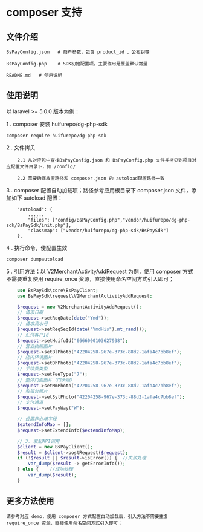 # composer 支持

## 文件介绍

```
BsPayConfig.json   # 商户参数，包含 product_id 、公私钥等

BsPayConfig.php    # SDK初始配置项，主要作用是覆盖默认常量

README.md   # 使用说明
```

## 使用说明

以 laravel >= 5.0.0 版本为例：

1 .  composer 安装  huifurepo/dg-php-sdk

```
composer require huifurepo/dg-php-sdk
```

2 . 文件拷贝

```
    2.1 从对应包中查找BsPayConfig.json 和 BsPayConfig.php 文件并拷贝到项目对应配置文件目录下，如 /config/
    
    2.2 需要确保放置路径和 composer.json 的 autoload配置路径一致
```

3 .  composer 配置自动加载项；路径参考应用根目录下 composer.json 文件，添加如下 autoload 配置：
```
    "autoload": {
        ......
        "files": ["config/BsPayConfig.php","vendor/huifurepo/dg-php-sdk/BsPaySdk/init.php"],
        "classmap": ["vendor/huifurepo/dg-php-sdk/BsPaySdk"]
    },

```

4 .  执行命令，使配置生效
```
composer dumpautoload
```

5 .  引用方法；以 V2MerchantActivityAddRequest 为例，使用 composer 方式不需要重复使用 require_once 资源，直接使用命名空间方式引入即可；

```php
    use BsPaySdk\core\BsPayClient;
    use BsPaySdk\request\V2MerchantActivityAddRequest;

    $request = new V2MerchantActivityAddRequest();
    // 请求日期
    $request->setReqDate(date("Ymd"));
    // 请求流水号
    $request->setReqSeqId(date("YmdHis").mt_rand());
    // 汇付客户Id
    $request->setHuifuId("6666000103627938");
    // 营业执照图片
    $request->setBlPhoto("42204258-967e-373c-88d2-1afa4c7bb8ef");
    // 店内环境图片
    $request->setDhPhoto("42204258-967e-373c-88d2-1afa4c7bb8ef");
    // 手续费类型
    $request->setFeeType("7");
    // 整体门面图片（门头照）
    $request->setMmPhoto("42204258-967e-373c-88d2-1afa4c7bb8ef");
    // 收银台照片
    $request->setSytPhoto("42204258-967e-373c-88d2-1afa4c7bb8ef");
    // 支付通道
    $request->setPayWay("W");

    // 设置非必填字段
    $extendInfoMap = [];
    $request->setExtendInfo($extendInfoMap);

    // 3. 发起API调用
    $client = new BsPayClient();
    $result = $client->postRequest($request);
    if (!$result || $result->isError()) {  //失败处理
        var_dump($result -> getErrorInfo());
    } else {    //成功处理
        var_dump($result);
    }
```

## 更多方法使用
    
    请参考对应 demo，使用 composer 方式配置自动加载后，引入方法不需要重复 require_once 资源，直接使用命名空间方式引入即可；

